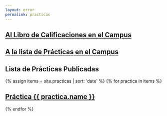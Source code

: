 ```yaml
---
layout: error
permalink: practicas
---
```


## [Al Libro de Calificaciones en el Campus]({{site.calificador}})

## [A la lista de Prácticas en el Campus]({{site.campus_virtual}})

## Lista de Prácticas Publicadas

{% assign items = site.practicas | sort: 'date' %}
{% for practica in items %}

##  <a href="{{ practica.myurl }}">Práctica {{ practica.name }}</a>

{% endfor %}